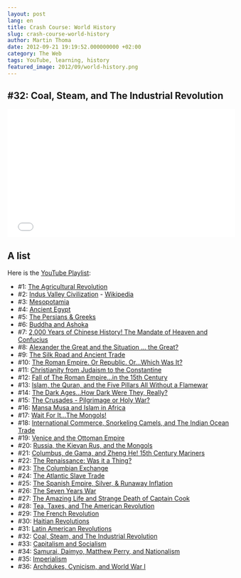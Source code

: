 ```yaml
---
layout: post
lang: en
title: Crash Course: World History
slug: crash-course-world-history
author: Martin Thoma
date: 2012-09-21 19:19:52.000000000 +02:00
category: The Web
tags: YouTube, learning, history
featured_image: 2012/09/world-history.png
---
```

<h2>#32: Coal, Steam, and The Industrial Revolution</h2>
<iframe width="512" height="288" src="//www.youtube.com/embed/zhL5DCizj5c" frameborder="0" allowfullscreen></iframe>

<h2>A list</h2>
Here is the <a href="//www.youtube.com/course?list=ECBDA2E52FB1EF80C9">YouTube Playlist</a>:

<ul>
  <li>#1: <a href="//www.youtube.com/watch?v=Yocja_N5s1I">The Agricultural Revolution</a></li>
  <li>#2: <a href="//www.youtube.com/watch?v=n7ndRwqJYDM">Indus Valley Civilization</a> - <a href="http://en.wikipedia.org/wiki/Indus_Valley_Civilization">Wikipedia</a></li>
  <li>#3: <a href="//www.youtube.com/watch?v=sohXPx_XZ6Y">Mesopotamia</a></li>
  <li>#4: <a href="//www.youtube.com/watch?v=Z3Wvw6BivVI">Ancient Egypt</a></li>
  <li>#5: <a href="//www.youtube.com/watch?v=Q-mkVSasZIM">The Persians & Greeks</a></li>
  <li>#6: <a href="//www.youtube.com/watch?v=8Nn5uqE3C9w">Buddha and Ashoka</a></li>
  <li>#7: <a href="//www.youtube.com/watch?v=ylWORyToTo4">&lrm;2,000 Years of Chinese History! The Mandate of Heaven and Confucius</a></li>
  <li>#8: <a href="//www.youtube.com/watch?v=0LsrkWDCvxg">Alexander the Great and the Situation ... the Great?</a></li>
  <li>#9: <a href="//www.youtube.com/watch?v=vfe-eNq-Qyg">The Silk Road and Ancient Trade</a></li>
  <li>#10: <a href="//www.youtube.com/watch?v=oPf27gAup9U">The Roman Empire. Or Republic. Or...Which Was It?</a></li>
  <li>#11: <a href="//www.youtube.com/watch?v=TG55ErfdaeY">Christianity from Judaism to the Constantine</a></li>
  <li>#12: <a href="//www.youtube.com/watch?v=3PszVWZNWVA">Fall of The Roman Empire...in the 15th Century</a></li>
  <li>#13: <a href="//www.youtube.com/watch?v=TpcbfxtdoI8">Islam, the Quran, and the Five Pillars All Without a Flamewar</a></li>
  <li>#14: <a href="//www.youtube.com/watch?v=QV7CanyzhZg">The Dark Ages...How Dark Were They, Really?</a></li>
  <li>#15: <a href="//www.youtube.com/watch?v=X0zudTQelzI">The Crusades - Pilgrimage or Holy War?</a></li>
  <li>#16: <a href="//www.youtube.com/watch?v=jvnU0v6hcUo">Mansa Musa and Islam in Africa</a></li>
  <li>#17: <a href="//www.youtube.com/watch?v=szxPar0BcMo">Wait For It...The Mongols!</a></li>
  <li>#18: <a href="//www.youtube.com/watch?v=a6XtBLDmPA0">International Commerce, Snorkeling Camels, and The Indian Ocean Trade</a></li>
  <li>#19: <a href="//www.youtube.com/watch?v=UN-II_jBzzo">Venice and the Ottoman Empire</a></li>
  <li>#20: <a href="//www.youtube.com/watch?v=etmRI2_9Q_A">Russia, the Kievan Rus, and the Mongols</a></li>
  <li>#21: <a href="//www.youtube.com/watch?v=NjEGncridoQ">Columbus, de Gama, and Zheng He! 15th Century Mariners</a></li>
  <li>#22: <a href="//www.youtube.com/watch?v=Vufba_ZcoR0">The Renaissance: Was it a Thing?</a></li>
  <li>#23: <a href="//www.youtube.com/watch?v=HQPA5oNpfM4">The Columbian Exchange</a></li>
  <li>#24: <a href="//www.youtube.com/watch?v=dnV_MTFEGIY">The Atlantic Slave Trade</a></li>
  <li>#25: <a href="//www.youtube.com/watch?v=rjhIzemLdos">The Spanish Empire, Silver, & Runaway Inflation</a></li>
  <li>#26: <a href="//www.youtube.com/watch?v=j0qbzNHmfW0">The Seven Years War</a></li>
  <li>#27: <a href="//www.youtube.com/watch?v=2yXNrLTddME">The Amazing Life and Strange Death of Captain Cook</a></li>
  <li>#28: <a href="//www.youtube.com/watch?v=HlUiSBXQHCw">Tea, Taxes, and The American Revolution</a></li>
  <li>#29: <a href="//www.youtube.com/watch?v=lTTvKwCylFY">The French Revolution</a></li>
  <li>#30: <a href="//www.youtube.com/watch?v=5A_o-nU5s2U">Haitian Revolutions</a></li>
  <li>#31: <a href="//www.youtube.com/watch?v=ZBw35Ze3bg8">Latin American Revolutions</a></li>
  <li>#32: <a href="//www.youtube.com/watch?v=zhL5DCizj5c">Coal, Steam, and The Industrial Revolution</a></li>
  <li>#33: <a href="//www.youtube.com/watch?v=B3u4EFTwprM">Capitalism and Socialism</a></li>
  <li>#34: <a href="//www.youtube.com/watch?v=Nosq94oCl_M">Samurai, Daimyo, Matthew Perry, and Nationalism</a></li>
  <li>#35: <a href="//www.youtube.com/watch?v=alJaltUmrGo">Imperialism</a></li>
  <li>#36: <a href="//www.youtube.com/watch?v=_XPZQ0LAlR4">Archdukes, Cynicism, and World War I</a></li>
</ul>
